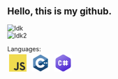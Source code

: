 ## Hello, this is my github.

![Idk](https://github-readme-stats.vercel.app/api?username=Jacobb626&count_private=true&show_icons=true&theme=tokyonight)
<br>
![Idk2](https://github-readme-stats.vercel.app/api/top-langs/?username=Jacobb626&theme=tokyonight)

Languages:
<br>
<img src="https://raw.githubusercontent.com/github/explore/80688e429a7d4ef2fca1e82350fe8e3517d3494d/topics/javascript/javascript.png" alt="Javascript" height="40" style="vertical-align:top; margin:4px">
<img src="https://raw.githubusercontent.com/github/explore/80688e429a7d4ef2fca1e82350fe8e3517d3494d/topics/cpp/cpp.png" alt="Javascript" height="40" style="vertical-align:top; margin:4px">
<img src="https://raw.githubusercontent.com/github/explore/80688e429a7d4ef2fca1e82350fe8e3517d3494d/topics/csharp/csharp.png" alt="Javascript" height="40" style="vertical-align:top; margin:4px">
